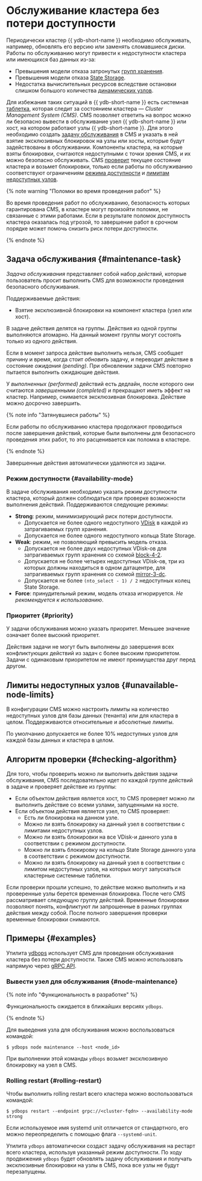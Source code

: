 # Обслуживание кластера без потери доступности

Периодически кластер {{ ydb-short-name }} необходимо обслуживать, например, обновлять его версию или заменять сломавшиеся диски. Работы по обслуживанию могут привести к недоступности кластера или имеющихся баз данных из-за:
- Превышения модели отказа затронутых [групп хранения](../../concepts/databases.md#storage-groups).
- Превышения модели отказа [State Storage](../../deploy/configuration/config.md#domains-state).
- Недостатка вычислительных ресурсов вследствие остановки слишком большого количества [динамических узлов](../../concepts/cluster/common_scheme_ydb.md#nodes).

Для избежания таких ситуаций в {{ ydb-short-name }} есть системная [таблетка](../../concepts/cluster/common_scheme_ydb.md#tablets), которая следит за состоянием кластера — *Cluster Management System (CMS)*. CMS позволяет ответить на вопрос можно ли безопасно вывести в обслуживание узел {{ ydb-short-name }} или хост, на котором работают узлы {{ ydb-short-name }}. Для этого необходимо создать [задачу обслуживания](#maintenance-task) в CMS и указать в ней взятие эксклюзивных блокировок на узлы или хосты, которые будут задействованы в обслуживании. Компоненты кластера, на которые взяты блокировки, считаются недоступными с точки зрения CMS, и их можно безопасно обслуживать. CMS [проверит](#checking-algorithm) текущее состояние кластера и возьмет блокировки, только если работы по обслуживанию соответствуют ограничениям [режима доступности](#availability-mode) и [лимитам недоступных узлов](#unavailable-node-limits).

{% note warning "Поломки во время проведения работ" %}

Во время проведения работ по обслуживанию, безопасность которых гарантирована CMS, в кластере могут произойти поломки, не связанные с этими работами. Если в результате поломок доступность кластера оказалась под угрозой, то завершение работ в срочном порядке может помочь снизить риск потери доступности.

{% endnote %}

## Задача обслуживания {#maintenance-task}

*Задача обслуживания* представляет собой набор *действий*, которые пользователь просит выполнить CMS для возможности проведения безопасного обслуживания.

Поддерживаемые действия:
- Взятие эксклюзивной блокировки на компонент кластера (узел или хост).

В задаче действия делятся на группы. Действия из одной группы выполняются атомарно. На данный момент группы могут состоять только из одного действия.

Если в момент запроса действие выполнить нельзя, CMS сообщает причину и время, когда стоит *обновить* задачу, и переводит действие в состояние *ожидания (pending)*. При обновлении задачи CMS повторно пытается выполнить ожидающие действия.

У *выполненных (performed)* действий есть дедлайн, после которого они считаются *завершенными (completed)* и прекращают иметь эффект на кластер. Например, снимается эксклюзивная блокировка. Действие можно досрочно завершить.

{% note info "Затянувшиеся работы" %}

Если работы по обслуживанию кластера продолжают проводиться после завершения действий, которые были выполнены для безопасного проведения этих работ, то это расценивается как поломка в кластере.

{% endnote %}

Завершенные действия автоматически удаляются из задачи.

### Режим доступности {#availability-mode}

В задаче обслуживания необходимо указать режим доступности кластера, который должен соблюдаться при проверке возможности выполнения действий. Поддерживаются следующие режимы:
- **Strong**: режим, минимизирующий риск потери доступности.
    - Допускается не более одного недоступного [VDisk](../../concepts/cluster/distributed_storage.md#storage-groups) в каждой из затрагиваемых групп хранения.
    - Допускается не более одного недоступного кольца State Storage.
- **Weak**: режим, не позволяющий превысить модель отказа.
    - Допускается не более двух недоступных VDisk-ов для затрагиваемых групп хранения со схемой [block-4-2](../../deploy/configuration/config.md#reliability).
    - Допускается не более четырех недоступных VDisk-ов, три из которых должны находиться в одном датацентре, для затрагиваемых групп хранения со схемой [mirror-3-dc](../../deploy/configuration/config.md#reliability). 
    - Допускается не более `(nto_select - 1) / 2` недоступных колец State Storage.
- **Force**: принудительный режим, модель отказа игнорируется. *Не рекомендуется к использованию*.

### Приоритет {#priority}

У задачи обслуживания можно указать приоритет. Меньшее значение означает более высокий приоритет.

Действия задачи не могут быть выполнены до завершения всех конфликтующих действий из задач с более высоким приоритетом. Задачи с одинаковым приоритетом не имеют преимущества друг перед другом.

## Лимиты недоступных узлов {#unavailable-node-limits}

В конфигурации CMS можно настроить лимиты на количество недоступных узлов для базы данных (тенанта) или для кластера в целом. Поддерживаются относительные и абсолютные лимиты.

По умолчанию допускается не более 10% недоступных узлов для каждой базы данных и кластера в целом.

## Алгоритм проверки {#checking-algorithm}

Для того, чтобы проверить можно ли выполнить действия задачи обслуживания, CMS последовательно идет по каждой группе действий в задаче и проверяет действие из группы:
- Если объектом действия является хост, то CMS проверяет можно ли выполнить действие со всеми узлами, запущенными на хосте. 
- Если объектом действия является узел, то CMS проверяет:
    - Есть ли блокировка на данном узле.
    - Можно ли взять блокировку на данный узел в соответствии с лимитами недоступных узлов.
    - Можно ли взять блокировки на все VDisk-и данного узла в соответствии с режимом доступности.
    - Можно ли взять блокировку на кольцо State Storage данного узла в соответствии с режимом доступности.
    - Можно ли взять блокировку на данный узел в соответствии с лимитом недоступных узлов, на которых могут запускаться кластерные системные таблетки.
    
Если проверки прошли успешно, то действие можно выполнить и на проверенные узлы берется временная блокировка. После чего CMS рассматривает следующую группу действий. Временные блокировки позволяют понять, конфликтуют ли запрошенные в разных группах действия между собой. После полного завершения проверки временные блокировки снимаются.

## Примеры {#examples}

Утилита [ydbops](https://github.com/ydb-platform/ydbops) использует CMS для проведения обслуживания кластера без потери доступности. Также CMS можно использовать напрямую через [gRPC API](https://github.com/ydb-platform/ydb/blob/main/ydb/public/api/grpc/draft/ydb_maintenance_v1.proto).

### Вывести узел для обслуживания {#node-maintenance}

{% note info "Функциональность в разработке" %}

Функциональность ожидается в ближайших версиях `ydbops`.

{% endnote %}

Для выведения узла для обслуживания можно воспользоваться командой:
```
$ ydbops node maintenance --host <node_id>
```
При выполнении этой команды `ydbops` возьмет эксклюзивную блокировку на узел в CMS.

### Rolling restart {#rolling-restart}

Чтобы выполнить rolling restart всего кластера можно воспользоваться командой:
```
$ ydbops restart --endpoint grpc://<cluster-fqdn> --availability-mode strong
```
Если используемое имя systemd unit отличается от стандартного, его можно переопределить с помощью флага `--systemd-unit`.

Утилита `ydbops` автоматически создаст задачу обслуживания на рестарт всего кластера, используя указанный режим доступности. По ходу продвижения `ydbops` будет обновлять задачу обслуживания и получать эксклюзивные блокировки на узлы в CMS, пока все узлы не будут перезапущены.
